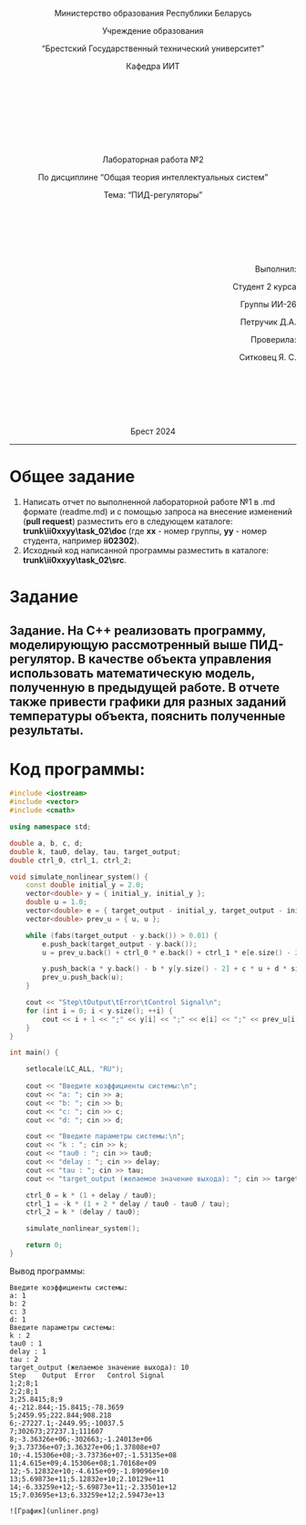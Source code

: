 <p align="center"> Министерство образования Республики Беларусь</p>
<p align="center">Учреждение образования</p>
<p align="center">“Брестский Государственный технический университет”</p>
<p align="center">Кафедра ИИТ</p>
<br><br><br><br><br><br><br>
<p align="center">Лабораторная работа №2</p>
<p align="center">По дисциплине “Общая теория интеллектуальных систем”</p>
<p align="center">Тема: “ПИД-регуляторы”</p>
<br><br><br><br><br>
<p align="right">Выполнил:</p>
<p align="right">Студент 2 курса</p>
<p align="right">Группы ИИ-26</p>
<p align="right">Петручик Д.А.</p>
<p align="right">Проверила:</p>
<p align="right">Ситковец Я. С.</p>
<br><br><br><br><br>
<p align="center">Брест 2024</p>

---

# Общее задание #
1. Написать отчет по выполненной лабораторной работе №1 в .md формате (readme.md) и с помощью запроса на внесение изменений (**pull request**) разместить его в следующем каталоге: **trunk\ii0xxyy\task_02\doc** (где **xx** - номер группы, **yy** - номер студента, например **ii02302**).
2. Исходный код написанной программы разместить в каталоге: **trunk\ii0xxyy\task_02\src**.

# Задание #
Задание. На C++ реализовать программу, моделирующую рассмотренный выше ПИД-регулятор. В качестве объекта управления использовать математическую модель, полученную в предыдущей работе. В отчете также привести графики для разных заданий температуры объекта, пояснить полученные результаты.
---
# Код программы: #
```C++
#include <iostream>
#include <vector>
#include <cmath>

using namespace std;

double a, b, c, d;
double k, tau0, delay, tau, target_output;
double ctrl_0, ctrl_1, ctrl_2;

void simulate_nonlinear_system() {
    const double initial_y = 2.0;
    vector<double> y = { initial_y, initial_y };  
    double u = 1.0;  
    vector<double> e = { target_output - initial_y, target_output - initial_y };  
    vector<double> prev_u = { u, u };  

    while (fabs(target_output - y.back()) > 0.01) {
        e.push_back(target_output - y.back());  
        u = prev_u.back() + ctrl_0 * e.back() + ctrl_1 * e[e.size() - 2] + ctrl_2 * e[e.size() - 3];

        y.push_back(a * y.back() - b * y[y.size() - 2] + c * u + d * sin(prev_u.back()));
        prev_u.push_back(u);  
    }

    cout << "Step\tOutput\tError\tControl Signal\n";
    for (int i = 0; i < y.size(); ++i) {
        cout << i + 1 << ";" << y[i] << ";" << e[i] << ";" << prev_u[i] << endl;
    }
}

int main() {

    setlocale(LC_ALL, "RU");
   
    cout << "Введите коэффициенты системы:\n";
    cout << "a: "; cin >> a;
    cout << "b: "; cin >> b;
    cout << "c: "; cin >> c;
    cout << "d: "; cin >> d;

    cout << "Введите параметры системы:\n";
    cout << "k : "; cin >> k;
    cout << "tau0 : "; cin >> tau0;
    cout << "delay : "; cin >> delay;
    cout << "tau : "; cin >> tau;
    cout << "target_output (желаемое значение выхода): "; cin >> target_output;

    ctrl_0 = k * (1 + delay / tau0);
    ctrl_1 = -k * (1 + 2 * delay / tau0 - tau0 / tau);
    ctrl_2 = k * (delay / tau0);

    simulate_nonlinear_system();

    return 0;
}

```     
Вывод программы: 
```
Введите коэффициенты системы:
a: 1
b: 2
c: 3
d: 1
Введите параметры системы:
k : 2
tau0 : 1
delay : 1
tau : 2
target_output (желаемое значение выхода): 10
Step    Output  Error   Control Signal
1;2;8;1
2;2;8;1
3;25.8415;8;9
4;-212.844;-15.8415;-78.3659
5;2459.95;222.844;908.218
6;-27227.1;-2449.95;-10037.5
7;302673;27237.1;111607
8;-3.36326e+06;-302663;-1.24013e+06
9;3.73736e+07;3.36327e+06;1.37808e+07
10;-4.15306e+08;-3.73736e+07;-1.53135e+08
11;4.615e+09;4.15306e+08;1.70168e+09
12;-5.12832e+10;-4.615e+09;-1.89096e+10
13;5.69873e+11;5.12832e+10;2.10129e+11
14;-6.33259e+12;-5.69873e+11;-2.33501e+12
15;7.03695e+13;6.33259e+12;2.59473e+13

![График](unliner.png)

